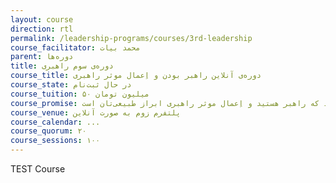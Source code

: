 ```yaml
---
layout: course
direction: rtl
permalink: /leadership-programs/courses/3rd-leadership
course_facilitator: محمد بیات
parent: دوره‌ها
title: دوره‌ی سوم راهبری
course_title: دوره‌ی آنلاین راهبر بودن و اِعمال موثر راهبری
course_state: در حال ثبت‌نام
course_tuition: ۵۰ میلیون تومان
course_promise: شما در حالی دوره را ترک می‌کنید که راهبر هستید و اِعمال موثر راهبری ابراز طبیعی‌تان است
course_venue: پلتفرم زوم به صورت آنلاین
course_calendar: ...
course_quorum: ۲۰
course_sessions: ۱۰۰
---
```


TEST Course
